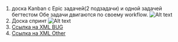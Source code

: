 1. доска Kanban с Epic задачей(2 подзадачи) и одной задачей бегтестом
Обе задачи двигаются по своему workflow.
![Alt text](https://i.imgur.com/VyahHDY.png)
2. Доска спринт 
![Alt text](https://i.imgur.com/HFYAzQg.png)
3. [Ссылка на XML BUG](Bug.xml)
4. [Ссылка на XML Other](Other.xml)
